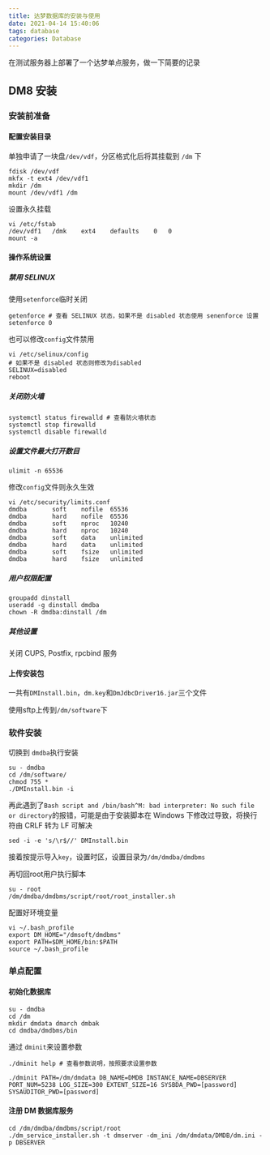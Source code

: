 ```yaml
---
title: 达梦数据库的安装与使用
date: 2021-04-14 15:40:06
tags: database
categories: Database
---
```


在测试服务器上部署了一个达梦单点服务，做一下简要的记录

<!--more-->

## DM8 安装

### 安装前准备

#### 配置安装目录

单独申请了一块盘`/dev/vdf`，分区格式化后将其挂载到 `/dm` 下

```shell
fdisk /dev/vdf
mkfx -t ext4 /dev/vdf1
mkdir /dm
mount /dev/vdf1 /dm
```

设置永久挂载

```shell
vi /etc/fstab
/dev/vdf1	/dmk	ext4	defaults	0	0
mount -a
```

#### 操作系统设置

##### 禁用 SELINUX

使用`setenforce`临时关闭

```shell
getenforce # 查看 SELINUX 状态，如果不是 disabled 状态使用 senenforce 设置
setenforce 0
```

也可以修改`config`文件禁用

```shell
vi /etc/selinux/config
# 如果不是 disabled 状态则修改为disabled
SELINUX=disabled
reboot
```

##### 关闭防火墙

```shell
systemctl status firewalld # 查看防火墙状态
systemctl stop firewalld
systemctl disable firewalld
```

##### 设置文件最大打开数目

```shell
ulimit -n 65536
```

修改`config`文件则永久生效

```shell
vi /etc/security/limits.conf
dmdba		soft	nofile	65536
dmdba		hard	nofile	65536
dmdba		soft	nproc	10240
dmdba		hard	nproc	10240
dmdba		soft	data	unlimited
dmdba		hard	data	unlimited
dmdba		soft	fsize	unlimited
dmdba		hard	fsize	unlimited
```

##### 用户权限配置

```shell
groupadd dinstall
useradd -g dinstall dmdba
chown -R dmdba:dinstall /dm
```

##### 其他设置

关闭 CUPS, Postfix, rpcbind 服务

#### 上传安装包

一共有`DMInstall.bin`，`dm.key`和`DmJdbcDriver16.jar`三个文件

使用sftp上传到`/dm/software`下

### 软件安装

切换到 `dmdba`执行安装

```shell
su - dmdba
cd /dm/software/
chmod 755 *
./DMInstall.bin -i
```

再此遇到了`Bash script and /bin/bash^M: bad interpreter: No such file or directory`的报错，可能是由于安装脚本在 Windows 下修改过导致，将换行符由 CRLF 转为 LF 可解决

```shell
sed -i -e 's/\r$//' DMInstall.bin
```

接着按提示导入`key`，设置时区，设置目录为`/dm/dmdba/dmdbms`

再切回root用户执行脚本

```shell
su - root
/dm/dmdba/dmdbms/script/root/root_installer.sh
```

配置好环境变量

```shell
vi ~/.bash_profile
export DM_HOME="/dmsoft/dmdbms"
export PATH=$DM_HOME/bin:$PATH
source ~/.bash_profile
```

### 单点配置

#### 初始化数据库

```shell
su - dmdba
cd /dm
mkdir dmdata dmarch dmbak
cd dmdba/dmdbms/bin
```

通过 `dminit`来设置参数

```shell
./dminit help # 查看参数说明，按照要求设置参数

./dminit PATH=/dm/dmdata DB_NAME=DMDB INSTANCE_NAME=DBSERVER PORT_NUM=5238 LOG_SIZE=300 EXTENT_SIZE=16 SYSBDA_PWD=[password] SYSAUDITOR_PWD=[password]
```

#### 注册 DM 数据库服务

```shell
cd /dm/dmdba/dmdbms/script/root
./dm_service_installer.sh -t dmserver -dm_ini /dm/dmdata/DMDB/dm.ini -p DBSERVER
```

